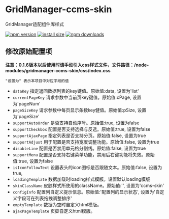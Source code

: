 # GridManager-ccms-skin

GridManager适配组件库样式

[![npm version](https://img.shields.io/npm/v/gridmanager-ccms-skin.svg?style=flat)](https://www.npmjs.com/package/gridmanager-ccms-skin)
[![install size](https://img.shields.io/github/languages/code-size/BoWang816/gridManager-ccms-skin.svg?style=flat)](https://packagephobia.now.sh/result?p=gridmanager-ccms-skin)
[![npm downloads](https://img.shields.io/npm/dt/gridmanager-ccms-skin.svg?style=flat-square)](https://npm-stat.com/charts.html?package=gridmanager-ccms-skin)

## 修改原始配置项

**注意：0.1.6版本以后使用时请手动引入css样式文件，文件路径：/node-modules/gridmanager-ccms-skin/css/index.css**

```"设置为" 表示本项目中对应字段的值```

- `dataKey` 指定返回数据列表的key键值。原始值:data, 设置为'list'
- `currentPageKey` 请求参数中当前页key键值。原始值:cPage, 设置为'pageNum'
- `pageSizeKey` 请求参数中每页显示条数key健值。原始值:pSize, 设置为'pageSize'
- `supportAutoOrder` 是否支持自动序号。原始值:true, 设置为false
- `supportCheckbox` 配置是否支持选择与反选。原始值:true, 设置为false
- `supportAjaxPage` 指定列表是否支持分页。原始值:false, 设置为true
- `supportAdjust` 用于配置是否支持宽度调整功能。原始值:false, 设置为true
- `disableLine` 配置是否禁用单元格分割线。原始值:false, 设置为true
- `supportMenu` 配置是否支持右键菜单功能，禁用后右键功能将失效。原始值:true, 设置为false
- `isIconFollowText` 设置表头的icon图标是否跟随文本。原始值:false, 设置为true,
- `loadingTemplate` 数据加载时loading样式模版。设置默认loading模版
- `skinClassName` 皮肤样式所使用的className。原始值:'', 设置为'ccms-skin'
- `configInfo` 配置列自定义提示信息。原始值:'配置列的显示状态', 设置为'自定义字段可在列表拖拽调整排序'
- `emptyTemplate` 数据为空时自定义html模版。
- `ajaxPageTemplate` 页脚自定义html模版。


